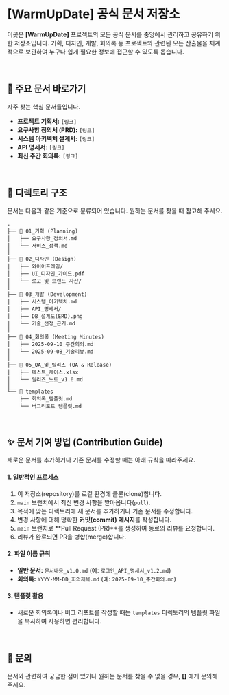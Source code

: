 #  [WarmUpDate] 공식 문서 저장소

이곳은 **[WarmUpDate]** 프로젝트의 모든 공식 문서를 중앙에서 관리하고 공유하기 위한 저장소입니다. 기획, 디자인, 개발, 회의록 등 프로젝트와 관련된 모든 산출물을 체계적으로 보관하여 누구나 쉽게 필요한 정보에 접근할 수 있도록 돕습니다.

<br>

## 📌 주요 문서 바로가기

자주 찾는 핵심 문서들입니다.

  * **프로젝트 기획서:** `[링크]`
  * **요구사항 정의서 (PRD):** `[링크]`
  * **시스템 아키텍처 설계서:** `[링크]`
  * **API 명세서:** `[링크]`
  * **최신 주간 회의록:** `[링크]`

<br>

## 📂 디렉토리 구조

문서는 다음과 같은 기준으로 분류되어 있습니다. 원하는 문서를 찾을 때 참고해 주세요.

```
.
├── 📁 01_기획 (Planning)
│   ├── 요구사항_정의서.md
│   └── 서비스_정책.md
│
├── 📁 02_디자인 (Design)
│   ├── 와이어프레임/
│   ├── UI_디자인_가이드.pdf
│   └── 로고_및_브랜드_자산/
│
├── 📁 03_개발 (Development)
│   ├── 시스템_아키텍처.md
│   ├── API_명세서/
│   ├── DB_설계도(ERD).png
│   └── 기술_선정_근거.md
│
├── 📁 04_회의록 (Meeting Minutes)
│   ├── 2025-09-10_주간회의.md
│   └── 2025-09-08_기술리뷰.md
│
├── 📁 05_QA_및_릴리즈 (QA & Release)
│   ├── 테스트_케이스.xlsx
│   └── 릴리즈_노트_v1.0.md
│
└── 📁 templates
    ├── 회의록_템플릿.md
    └── 버그리포트_템플릿.md
```

<br>

## ✨ 문서 기여 방법 (Contribution Guide)

새로운 문서를 추가하거나 기존 문서를 수정할 때는 아래 규칙을 따라주세요.

#### 1\. 일반적인 프로세스

1.  이 저장소(repository)를 로컬 환경에 클론(clone)합니다.
2.  `main` 브랜치에서 최신 변경 사항을 받아옵니다(`pull`).
3.  목적에 맞는 디렉토리에 새 문서를 추가하거나 기존 문서를 수정합니다.
4.  변경 사항에 대해 명확한 **커밋(commit) 메시지**를 작성합니다.
5.  `main` 브랜치로 \*\*Pull Request (PR)\*\*를 생성하여 동료의 리뷰를 요청합니다.
6.  리뷰가 완료되면 PR을 병합(merge)합니다.

#### 2\. 파일 이름 규칙

  * **일반 문서:** `문서내용_v1.0.md` (예: `로그인_API_명세서_v1.2.md`)
  * **회의록:** `YYYY-MM-DD_회의제목.md` (예: `2025-09-10_주간회의.md`)

#### 3\. 템플릿 활용

  * 새로운 회의록이나 버그 리포트를 작성할 때는 `templates` 디렉토리의 템플릿 파일을 복사하여 사용하면 편리합니다.

<br>

## 🙋 문의

문서와 관련하여 궁금한 점이 있거나 원하는 문서를 찾을 수 없을 경우, **[]** 에게 문의해 주세요.
